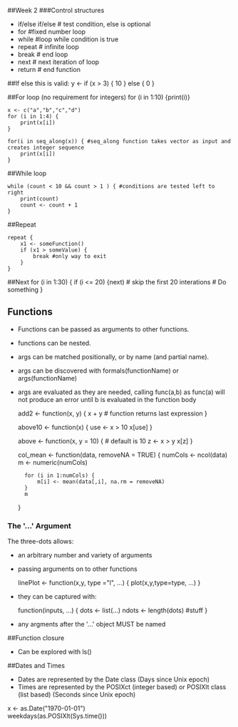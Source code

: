 ##Week 2
###Control structures
* if/else if/else # test condition, else is optional
* for #fixed number loop
* while #loop while condition is true
* repeat # infinite loop
* break # end loop
* next # next iteration of loop
* return # end function


##If else 
this is valid:
	y <- if (x > 3) {
		10
	} 
	else {
		0
	}

##For loop (no requirement for integers)
	for (i in 1:10) {print(i)}

	x <- c("a","b","c","d")
	for (i in 1:4) {
		print(x[i])
	}
	
	for(i in seq_along(x)) { #seq_along function takes vector as input and creates integer sequence
		print(x[i])
	}   

##While loop
	
	while (count < 10 && count > 1 ) { #conditions are tested left to right
		print(count)
		count <- count + 1
	}

##Repeat

	repeat {
		x1 <- someFunction()
		if (x1 > someValue) {
			break #only way to exit
		}
	}

##Next 
	for (i in 1:30) {
		if (i <= 20) {next) # skip the first 20 interations
		# Do something
	}

## Functions
* Functions can be passed as arguments to other functions.
* functions can be nested.
* args can be matched positionally, or by name (and partial name).
* args can be discovered with formals(functionName) or args(functionName)
* args are evaluated as they are needed,  calling func(a,b) as func(a) will not produce an error until b is evaluated in the function body

	add2 <- function(x, y) {
		x + y # function returns last expression
	}
	
	above10 <- function(x) {
		use <- x > 10
		x[use]
	}
	
	above <- function(x, y = 10) { # default is 10
		z <- x > y
		x[z]
	}
	
	col_mean <- function(data, removeNA = TRUE)  {
		numCols <- ncol(data)
		m <- numeric(numCols)
		
		for (i in 1:numCols) {
			m[i] <- mean(data[,i], na.rm = removeNA)
		}
		m
	}
### The '...' Argument
The three-dots allows:
* an arbitrary number and variety of arguments
* passing arguments on to other functions

	linePlot <- function(x,y, type ="l", ...) {
		plot(x,y,type=type, ...)
	}
	
* they can be captured with:
	
	function(inputs, ...) {
		dots <- list(...)
		ndots <- length(dots)
		#stuff
	}

* any argments after the '...' object MUST be named


##Function closure
* Can be explored with ls()

##Dates and Times
* Dates are represented by the Date class (Days since Unix epoch)
* Times are represented by the POSIXct (integer based) or POSIXlt class (list based) (Seconds since Unix epoch)			

x <- as.Date("1970-01-01")		
weekdays(as.POSIXlt(Sys.time()))
	 